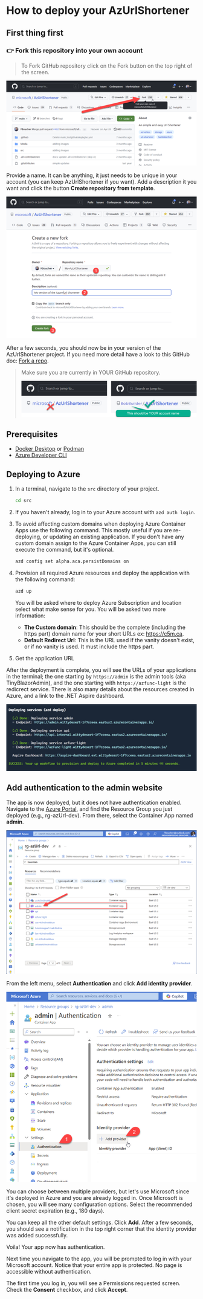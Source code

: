 # How to deploy your AzUrlShortener

## First thing first

### 👉 **Fork this repository** into your own account

> To Fork GitHub repository click on the Fork button on the top right of the screen.

![Click on the button Fork](../images/click-fork.png)

Provide a name. It can be anything, it just needs to be unique in your account (you can keep AzUrlShortener if you want). Add a description it you want and click the button **Create repository from template**. 

![Give it a name description and click Create](../images/fork-details.png)

After a few seconds, you should now be in your version of the AzUrlShortener project. If you need more detail have a look to this GitHub doc: [Fork a repo](https://docs.github.com/en/free-pro-team@latest/github/getting-started-with-github/fork-a-repo).

> Make sure you are currently in YOUR GitHub repository.
>
>![This should be YOUR repo](../images/your-account.png)


## Prerequisites

- [Docker Desktop](https://www.docker.com/products/docker-desktop/) or [Podman](https://podman.io/getting-started/installation)
- [Azure Developer CLI](https://learn.microsoft.com/en-us/azure/developer/azure-developer-cli/install-azd)


## Deploying to Azure

1. In a terminal, navigate to the `src` directory of your project.

	```bash
	cd src
	```
1. If you haven't already, log in to your Azure account with `azd auth login`.
1. To avoid affecting custom domains when deploying Azure Container Apps use the following command. This mostly useful if you are re-deploying, or updating an existing application. If you don't have any custom domain assign to the Azure Container Apps, you can still execute the command, but it's optional.
   
	```bash
	azd config set alpha.aca.persistDomains on
	```

1. Provision all required Azure resources and deploy the application with the following command:

	```bash
	azd up
	```

	You will be asked where to deploy Azure Subscription and location select what make sense for you. You will be asked two more information:
	- **The Custom domain**: This should be the complete (including the https part) domain name for your short URLs ex: https://c5m.ca.
	- **Default Redirect Url**: This is the URL used if the vanity doesn't exist, or if no vanity is used. It must include the https part.

1. Get the application URL

After the deployment is complete, you will see the URLs of your applications in the terminal; the one starting by `https://admin` is the admin tools (aka TinyBlazorAdmin), and the one starting with `https://azfunc-light` is the redicrect service. There is also many details about the resources created in Azure, and a link to the .NET Aspire dashboard.

![azd deployment result](../images/deployment-result.png)

## Add authentication to the admin website

The app is now deployed, but it does not have authentication enabled. Navigate to the [Azure Portal](https://portal.azure.com/), and find the Resource Group you just deployed (e.g., rg-azUrl-dev). From there, select the Container App named **admin**.

![select the Container App admin](../images/select-admin-container-app.png)

From the left menu, select **Authentication** and click **Add identity provider**.

![select Authentication](../images/auth-and-provider.png)

You can choose between multiple providers, but let's use Microsoft since it's deployed in Azure and you are already logged in. Once Microsoft is chosen, you will see many configuration options. Select the recommended client secret expiration (e.g., 180 days).

You can keep all the other default settings. Click **Add**. After a few seconds, you should see a notification in the top right corner that the identity provider was added successfully.

Voila! Your app now has authentication.

Next time you navigate to the app, you will be prompted to log in with your Microsoft account. Notice that your entire app is protected. No page is accessible without authentication.

The first time you log in, you will see a Permissions requested screen. Check the **Consent** checkbox, and click **Accept**.